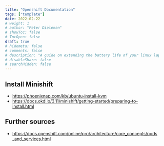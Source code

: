 ```yaml
---
title: "Openshift Documentation"
tags: ["template"]
date: 2022-02-22
# weight: 1
# author: "Peter Dieleman"
# showToc: false
# TocOpen: false
draft: true
# hidemeta: false
# comments: false
# description: "A guide on extending the battery life of your linux laptop"
# disableShare: false
# searchHidden: false
---
```


## Install Minishift

- <https://phoenixnap.com/kb/ubuntu-install-kvm>
- <https://docs.okd.io/3.11/minishift/getting-started/preparing-to-install.html>

## Further sources

- <https://docs.openshift.com/online/pro/architecture/core_concepts/pods_and_services.html>

